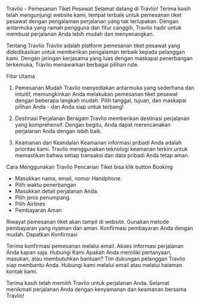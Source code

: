 Travlio - Pemesanan Tiket Pesawat
Selamat datang di Travlio! Terima kasih telah mengunjungi website kami, tempat terbaik untuk pemesanan tiket pesawat dengan pengalaman perjalanan yang tak terlupakan.
Dengan antarmuka yang ramah pengguna dan fitur canggih, Travlio hadir untuk membuat perjalanan Anda lebih mudah dan menyenangkan.

Tentang Travlio
Travlio adalah platform pemesanan tiket pesawat yang didedikasikan untuk memberikan pengalaman terbaik kepada pelanggan kami. 
Dengan jaringan kerjasama yang luas dengan maskapai penerbangan terkemuka, Travlio menawarkan berbagai pilihan rute.

Fitur Utama
1. Pemesanan Mudah
Travlio menyediakan antarmuka yang sederhana dan intuitif, memungkinkan Anda melakukan pemesanan tiket pesawat dengan beberapa langkah mudah.
Pilih tanggal, tujuan, dan maskapai pilihan Anda - dan Anda siap untuk terbang!

2. Destinasi Perjalanan Beragam
Travlio memberikan destinasi perjalanan yang komprehensif. Dengan begitu, Anda dapat merencanakan perjalanan Anda dengan lebih baik.

3. Keamanan dan Keandalan
Keamanan informasi pribadi Anda adalah prioritas kami. Travlio menggunakan teknologi keamanan terkini untuk memastikan bahwa setiap transaksi dan data pribadi Anda tetap aman.

Cara Menggunakan Travlio
Pencarian Tiket bisa klik button Booking
- Masukkan nama, email, nomor Handphone.
- Pilih waktu penerbangan
- Masukkan detail perjalanan Anda.
- Pilih jenis penumpang.
- Pilih Airlines
- Pembayaran Aman

Riwayat pemesanan tiket akan tampil di website.
Gunakan metode pembayaran yang nyaman dan aman.
Konfirmasi pembayaran Anda dengan mudah.
Dapatkan Konfirmasi

Terima konfirmasi pemesanan melalui email.
Akses informasi perjalanan Anda kapan saja.
Hubungi Kami
Apakah Anda memiliki pertanyaan, masukan, atau membutuhkan bantuan? Tim dukungan pelanggan Travlio siap membantu Anda. Hubungi kami melalui email atau melalui halaman kontak kami.

Terima kasih telah memilih Travlio untuk perjalanan Anda. Selamat menikmati perjalanan Anda dengan kenyamanan dan keamanan bersama Travlio!